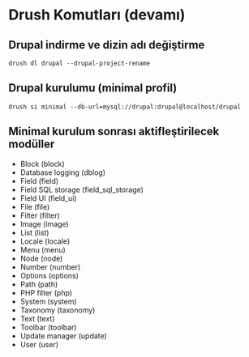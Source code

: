 # Drush Komutları (devamı)

## Drupal indirme ve dizin adı değiştirme

`drush dl drupal --drupal-project-rename`

## Drupal kurulumu (minimal profil)

`drush si minimal --db-url=mysql://drupal:drupal@localhost/drupal`

## Minimal kurulum sonrası aktifleştirilecek modüller

* Block (block) 
* Database logging (dblog) 
* Field (field)  
* Field SQL storage (field_sql_storage)
* Field UI (field_ui)
* File (file)
* Filter (filter) 
* Image (image)  
* List (list)  
* Locale (locale)  
* Menu (menu)  
* Node (node)
* Number (number)  
* Options (options) 
* Path (path)
* PHP filter (php)    
* System (system)   
* Taxonomy (taxonomy)   
* Text (text) 
* Toolbar (toolbar)    
* Update manager (update)    
* User (user) 
